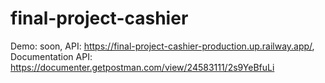 # final-project-cashier

Demo: soon,
API: https://final-project-cashier-production.up.railway.app/,
Documentation API: https://documenter.getpostman.com/view/24583111/2s9YeBfuLi

